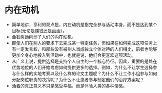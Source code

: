 # 内在动机
- 简单地讲，亨利的观点是，内在动机是指完全参与活动本身，而不是达到某个目标(无论是赚钱还是画画）。
- 金钱奖励削弱了人们的内在动机。
- 即使人们在别人的要求下去完成某一特定任务，但如果在如何完成这项任务上有一定发言权，和那些没有被别人当成独立个体对待的人们相比，前者也能够更加全身心地投入到活动中，也就是说，他们会更喜欢这项活动。
- 从广义上说，提供选择是支持个人自主的一个核心特征。因此，重要的是处在优势地位的人们开始考虑如何提供更多的选择。例如，为什么不让学生选择参与什么样的实地考察以及什么样的论文主题呢？为什么不让工作小组参与如何分配岗位职责的决策呢？为什么不让患者参与制定他们的治疗方案呢？
- 活着的真正意义不只是感受幸福，而是体验人类的各种情感。
